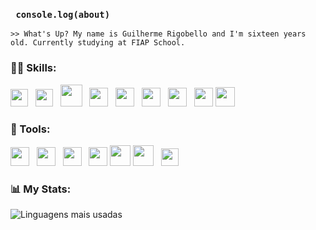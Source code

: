 ### `  console.log(about)  `
  `>> What's Up? My name is Guilherme Rigobello and I'm sixteen years old. Currently studying at FIAP School.`

 ### 👨‍💻 Skills: 

<div>
  
<img src="https://cdn.jsdelivr.net/gh/devicons/devicon@latest/icons/typescript/typescript-original.svg" width="28" />
&nbsp;
<img src="https://cdn.jsdelivr.net/gh/devicons/devicon@latest/icons/javascript/javascript-original.svg" width="28" />
&nbsp; 
<img src="https://cdn.jsdelivr.net/gh/devicons/devicon@latest/icons/nodejs/nodejs-plain-wordmark.svg"  width="35"/>
&nbsp;
<img src="https://cdn.jsdelivr.net/gh/devicons/devicon@latest/icons/react/react-original.svg" width="30" />
&nbsp; 
<img src="https://cdn.jsdelivr.net/gh/devicons/devicon@latest/icons/mysql/mysql-original.svg" width="30" />
&nbsp; 
<img src="https://cdn.jsdelivr.net/gh/devicons/devicon@latest/icons/microsoftsqlserver/microsoftsqlserver-plain.svg"  width="30" />                   
&nbsp; 
<img src="https://cdn.jsdelivr.net/gh/devicons/devicon@latest/icons/python/python-original.svg" width="30" />
&nbsp;           
<img src="https://cdn.jsdelivr.net/gh/devicons/devicon@latest/icons/firebase/firebase-original.svg" width="30"  />
<img src="https://cdn.jsdelivr.net/gh/devicons/devicon@latest/icons/mongodb/mongodb-original.svg" width="31"  />    
</div>



### 🔧 Tools:
<div>
  
<img src="https://cdn.jsdelivr.net/gh/devicons/devicon@latest/icons/tailwindcss/tailwindcss-original.svg" width="30" />
&nbsp; 
<img src="https://cdn.jsdelivr.net/gh/devicons/devicon@latest/icons/bootstrap/bootstrap-original.svg" width="30" />
&nbsp;           
<img src="https://cdn.jsdelivr.net/gh/devicons/devicon@latest/icons/git/git-original.svg" width="30" />          
&nbsp;   
<img src="https://cdn.jsdelivr.net/gh/devicons/devicon@latest/icons/prisma/prisma-original.svg" width="30" />
<img src="https://cdn.jsdelivr.net/gh/devicons/devicon@latest/icons/axios/axios-plain.svg" width="33"  />        
        
<img src="https://cdn.jsdelivr.net/gh/devicons/devicon@latest/icons/npm/npm-original-wordmark.svg" width="33"  />
&nbsp;            
<img src="https://cdn.jsdelivr.net/gh/devicons/devicon@latest/icons/figma/figma-original.svg"  width="28" />  
</div>

### 📊 My Stats:
![Linguagens mais usadas](https://github-readme-stats.vercel.app/api/top-langs/?username=Guilherme-Rigobello&layout=compact&theme=default&bg_border_color=2f2f2f&cache_seconds=600)
